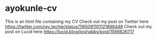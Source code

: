 # ayokunle-cv
This is an html file containing my CV
Check out my post on Twitter here https://twitter.com/ray_techie/status/1165091101121896448
Check out my post on Lucid here https://lucid.blog/jioshabby/post/1566626717
